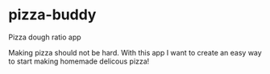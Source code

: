 # pizza-buddy
Pizza dough ratio app


Making pizza should not be hard. With this app I want to create an easy way to start 
making homemade delicous pizza!
